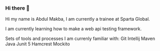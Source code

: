 ### Hi there 👋

Hi my name is Abdul Makba, I am currently a trainee at Sparta Global.

I am currently learning how to make a web api testing framework.


Sets of tools and processes I am currenly familiar with:
Git
Intellij
Maven
Java
Junit 5
Hamcrest
Mockito

<!--Here are some ideas to get you started:

- 🔭 I’m currently working on ...
- 🌱 I’m currently learning ...
- 👯 I’m looking to collaborate on ...
- 🤔 I’m looking for help with ...
- 💬 Ask me about ...
- 📫 How to reach me: ...
- 😄 Pronouns: ...
- ⚡ Fun fact: ...
-->
